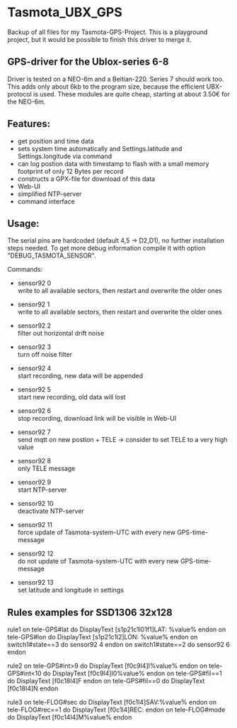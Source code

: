 # Tasmota_UBX_GPS
Backup of all files for my Tasmota-GPS-Project. This is a playground project, but it would be possible to finish this driver to merge it.
  
  
  
## GPS-driver for the Ublox-series 6-8  
Driver is tested on a NEO-6m and a Beitian-220. Series 7 should work too. This adds only about 6kb to the program size, because the efficient UBX-protocol is used. These modules are quite cheap, starting at about 3.50€ for the NEO-6m.

## Features:  
- get position and time data
- sets system time automatically and Settings.latitude and Settings.longitude via command  
- can log postion data with timestamp to flash with a small memory footprint of only 12 Bytes per record
- constructs a GPX-file for download of this data  
- Web-UI 
- simplified NTP-server
- command interface
  
   
   
## Usage:  
The serial pins are hardcoded (default 4,5 -> D2,D1), no further installation steps needed. To get more debug information compile it with option "DEBUG_TASMOTA_SENSOR". 
  
  
Commands:  
  
+ sensor92 0  
  write to all available sectors, then restart and overwrite the older ones
  
+ sensor92 1  
  write to all available sectors, then restart and overwrite the older ones
  
+ sensor92 2  
  filter out horizontal drift noise
  
+ sensor92 3  
  turn off noise filter
  
+ sensor92 4  
  start recording, new data will be appended
  
+ sensor92 5  
  start new recording, old data will lost
  
+ sensor92 6  
  stop recording, download link will be visible in Web-UI
  
+ sensor92 7  
  send mqtt on new postion + TELE -> consider to set TELE to a very high value
  
+ sensor92 8  
  only TELE message
  
+ sensor92 9  
  start NTP-server
  
+ sensor92 10  
  deactivate NTP-server
  
+ sensor92 11  
  force update of Tasmota-system-UTC with every new GPS-time-message
  
+ sensor92 12  
  do not update of Tasmota-system-UTC with every new GPS-time-message
  
+ sensor92 13  
  set latitude and longitude in settings  
  
  
  
## Rules examples for SSD1306 32x128  
  
  
rule1 on tele-GPS#lat do DisplayText [s1p21c1l01f1]LAT: %value% endon on tele-GPS#lon do DisplayText [s1p21c1l2]LON: %value% endon on switch1#state==3 do sensor92 4 endon on switch1#state==2 do sensor92 6 endon

rule2  on tele-GPS#int>9 do DisplayText [f0c9l4]I%value%  endon  on tele-GPS#int<10 do DisplayText [f0c9l4]I0%value%  endon on tele-GPS#fil==1 do DisplayText [f0c18l4]F endon on tele-GPS#fil==0 do DisplayText [f0c18l4]N endon

rule3 on tele-FLOG#sec do DisplayText  [f0c1l4]SAV:%value%  endon on tele-FLOG#rec==1 do DisplayText [f0c1l4]REC: endon on tele-FLOG#mode do DisplayText [f0c14l4]M%value% endon




